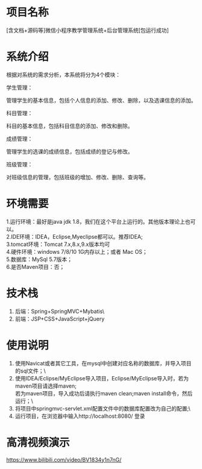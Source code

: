 # 项目名称

[含文档+源码等]微信小程序教学管理系统+后台管理系统[包运行成功]

# 系统介绍
根据对系统的需求分析，本系统将分为4个模块：

学生管理：

管理学生的基本信息，包括个人信息的添加、修改、删除，以及选课信息的添加。

科目管理：

科目的基本信息，包括科目信息的添加、修改和删除。

成绩管理：

管理学生的选课的成绩信息，包括成绩的登记与修改。

班级管理：

对班级信息的管理，包括班级的增加、修改、删除、查询等。

# 环境需要

1.运行环境：最好是java jdk 1.8，我们在这个平台上运行的。其他版本理论上也可以。\
2.IDE环境：IDEA，Eclipse,Myeclipse都可以。推荐IDEA;\
3.tomcat环境：Tomcat 7.x,8.x,9.x版本均可\
4.硬件环境：windows 7/8/10 1G内存以上；或者 Mac OS； \
5.数据库：MySql 5.7版本；\
6.是否Maven项目：否；

# 技术栈

1. 后端：Spring+SpringMVC+Mybatis\
2. 前端：JSP+CSS+JavaScript+jQuery

# 使用说明

1. 使用Navicat或者其它工具，在mysql中创建对应名称的数据库，并导入项目的sql文件；\
2. 使用IDEA/Eclipse/MyEclipse导入项目，Eclipse/MyEclipse导入时，若为maven项目请选择maven;\
若为maven项目，导入成功后请执行maven clean;maven install命令，然后运行；\
3. 将项目中springmvc-servlet.xml配置文件中的数据库配置改为自己的配置;\
4. 运行项目，在浏览器中输入http://localhost:8080/ 登录

# 高清视频演示

https://www.bilibili.com/video/BV1834y1n7nG/

​
